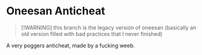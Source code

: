 # Oneesan Anticheat

>[!WARNING] this branch is the legacy version of oneesan (basically an old version filled with bad practices that I never finished)

A very poggers anticheat, made by a fucking weeb.